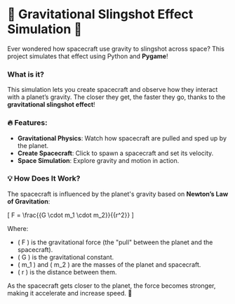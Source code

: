 # 🚀 Gravitational Slingshot Effect Simulation 🌌

Ever wondered how spacecraft use gravity to slingshot across space? This project simulates that effect using Python and **Pygame**!

### What is it?
This simulation lets you create spacecraft and observe how they interact with a planet’s gravity. The closer they get, the faster they go, thanks to the **gravitational slingshot effect**!

### 🔥 Features:
- **Gravitational Physics**: Watch how spacecraft are pulled and sped up by the planet.
- **Create Spacecraft**: Click to spawn a spacecraft and set its velocity.
- **Space Simulation**: Explore gravity and motion in action.

### 💡 How Does It Work?
The spacecraft is influenced by the planet's gravity based on **Newton’s Law of Gravitation**:

\[
F = \frac{{G \cdot m_1 \cdot m_2}}{{r^2}}
\]

Where:
- \( F \) is the gravitational force (the "pull" between the planet and the spacecraft).
- \( G \) is the gravitational constant.
- \( m_1 \) and \( m_2 \) are the masses of the planet and spacecraft.
- \( r \) is the distance between them.

As the spacecraft gets closer to the planet, the force becomes stronger, making it accelerate and increase speed. 🌠

